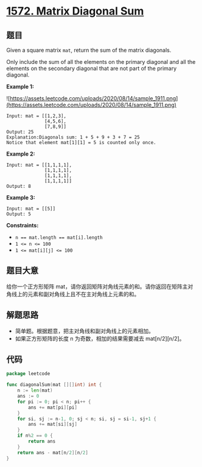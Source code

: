 # [1572. Matrix Diagonal Sum](https://leetcode.com/problems/matrix-diagonal-sum/)


## 题目

Given a square matrix `mat`, return the sum of the matrix diagonals.

Only include the sum of all the elements on the primary diagonal and all the elements on the secondary diagonal that are not part of the primary diagonal.

**Example 1:**

![https://assets.leetcode.com/uploads/2020/08/14/sample_1911.png](https://assets.leetcode.com/uploads/2020/08/14/sample_1911.png)

```
Input: mat = [[1,2,3],
              [4,5,6],
              [7,8,9]]
Output: 25
Explanation:Diagonals sum: 1 + 5 + 9 + 3 + 7 = 25
Notice that element mat[1][1] = 5 is counted only once.

```

**Example 2:**

```
Input: mat = [[1,1,1,1],
              [1,1,1,1],
              [1,1,1,1],
              [1,1,1,1]]
Output: 8

```

**Example 3:**

```
Input: mat = [[5]]
Output: 5

```

**Constraints:**

- `n == mat.length == mat[i].length`
- `1 <= n <= 100`
- `1 <= mat[i][j] <= 100`

## 题目大意

给你一个正方形矩阵 mat，请你返回矩阵对角线元素的和。请你返回在矩阵主对角线上的元素和副对角线上且不在主对角线上元素的和。

## 解题思路

- 简单题。根据题意，把主对角线和副对角线上的元素相加。
- 如果正方形矩阵的长度 n 为奇数，相加的结果需要减去 mat[n/2][n/2]。

## 代码

```go
package leetcode

func diagonalSum(mat [][]int) int {
    n := len(mat)
    ans := 0
    for pi := 0; pi < n; pi++ {
        ans += mat[pi][pi]
    }
    for si, sj := n-1, 0; sj < n; si, sj = si-1, sj+1 {
        ans += mat[si][sj]
    }
    if n%2 == 0 {
        return ans
    }
    return ans - mat[n/2][n/2]
}
```